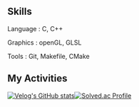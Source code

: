 ## Skills

Language : C, C++

Graphics : openGL, GLSL

Tools : Git, Makefile, CMake



## My Activities
[![Velog's GitHub stats](https://velog-readme-stats.vercel.app/api?name=sihkang)](https://velog.io/@sihkang/posts)[![Solved.ac Profile](http://mazassumnida.wtf/api/v2/generate_badge?boj=sihkang)](https://solved.ac/sihkang)
